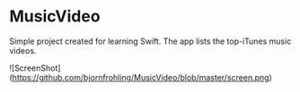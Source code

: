 # MusicVideo
Simple project created for learning Swift. The app lists the top-iTunes music videos.

![ScreenShot] (https://github.com/bjornfrohling/MusicVideo/blob/master/screen.png)

